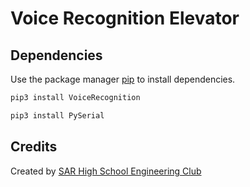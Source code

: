 # Voice Recognition Elevator

## Dependencies

Use the package manager [pip](https://pip.pypa.io/en/stable/) to install dependencies.

```bash
pip3 install VoiceRecognition
```

```bash
pip3 install PySerial
```


## Credits
Created by [SAR High School Engineering Club](https://www.saracademy.org/)


